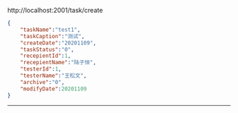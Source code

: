 http://localhost:2001/task/create

```json
{
    "taskName":"test1",
    "taskCaption":"测试",
    "createDate":"20201109",
    "taskStatus":"0",
    "recepientId":1,
    "recepientName":"陆子恒",
    "testerId":1,
    "testerName":"王松文",
    "archive":"0",
    "modifyDate":20201109
}
```

***



